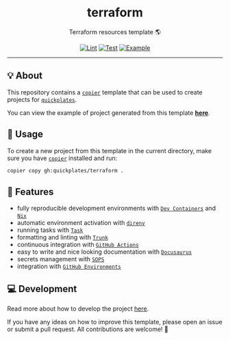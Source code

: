 <h1 align="center">terraform</h1>

<div align="center">

Terraform resources template 🌎

[![Lint](https://github.com/quickplates/terraform/actions/workflows/lint.yaml/badge.svg)](https://github.com/quickplates/terraform/actions/workflows/lint.yaml)
[![Test](https://github.com/quickplates/terraform/actions/workflows/test.yaml/badge.svg)](https://github.com/quickplates/terraform/actions/workflows/test.yaml)
[![Example](https://github.com/quickplates/terraform/actions/workflows/example.yaml/badge.svg)](https://github.com/quickplates/terraform/actions/workflows/example.yaml)

</div>

---

## 💡 About

This repository contains a [`copier`](https://copier.readthedocs.io) template
that can be used to create projects for
[`quickplates`](https://github.com/quickplates).

You can view the example of project generated from this template
[**here**](https://github.com/quickplates/terraform-example).

## 📜 Usage

To create a new project from this template in the current directory,
make sure you have [`copier`](https://copier.readthedocs.io) installed and run:

```sh
copier copy gh:quickplates/terraform .
```

## 🚀 Features

- fully reproducible development environments with
  [`Dev Containers`](https://code.visualstudio.com/docs/remote/containers)
  and [`Nix`](https://nixos.org)
- automatic environment activation with [`direnv`](https://direnv.net)
- running tasks with [`Task`](https://taskfile.dev)
- formatting and linting with [`Trunk`](https://trunk.io)
- continuous integration with [`GitHub Actions`](https://github.com/features/actions)
- easy to write and nice looking documentation
  with [`Docusaurus`](https://docusaurus.io)
- secrets management with [`SOPS`](https://github.com/getsops/sops)
- integration with [`GitHub Environments`](https://docs.github.com/actions/deployment/targeting-different-environments)

## 💻 Development

Read more about how to develop the project
[here](https://github.com/quickplates/terraform/blob/main/CONTRIBUTING.md).

If you have any ideas on how to improve this template,
please open an issue or submit a pull request.
All contributions are welcome! 🤗
